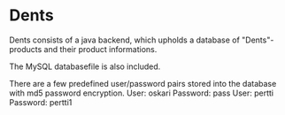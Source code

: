 # Dents

Dents consists of a java backend, which upholds a database of "Dents"-products and their product informations.


The MySQL databasefile is also included.

There are a few predefined user/password pairs stored into the database with md5 password encryption.
User: oskari
Password: pass
User: pertti
Password: pertti1
